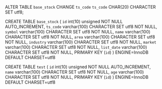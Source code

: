  ALTER TABLE `base_stock` CHANGE `ts_code` `ts_code` CHAR(20) CHARACTER SET utf8;



 CREATE TABLE `base_stock` (
   `id` int(10) unsigned NOT NULL AUTO_INCREMENT,
   `ts_code` varchar(100) CHARACTER SET utf8 NOT NULL,
   `symbol` varchar(100) CHARACTER SET utf8 NOT NULL,
   `name` varchar(100) CHARACTER SET utf8 NOT NULL,
   `area` varchar(100) CHARACTER SET utf8 NOT NULL,
   `industry` varchar(100) CHARACTER SET utf8 NOT NULL,
   `market` varchar(100) CHARACTER SET utf8 NOT NULL,
   `list_date` varchar(100) CHARACTER SET utf8 NOT NULL,
   PRIMARY KEY (`id`)
 ) ENGINE=InnoDB DEFAULT CHARSET=utf8

 CREATE TABLE `test` (
   `id` int(10) unsigned NOT NULL AUTO_INCREMENT,
   `name` varchar(100) CHARACTER SET utf8 NOT NULL,
   `age` varchar(100) CHARACTER SET utf8 NOT NULL,
   PRIMARY KEY (`id`)
 ) ENGINE=InnoDB DEFAULT CHARSET=utf8